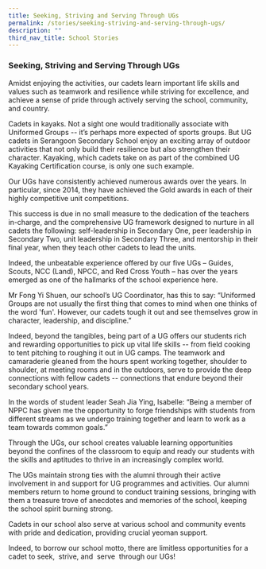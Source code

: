 ```yaml
---
title: Seeking, Striving and Serving Through UGs
permalink: /stories/seeking-striving-and-serving-through-ugs/
description: ""
third_nav_title: School Stories
---
```



### Seeking, Striving and Serving Through UGs

Amidst enjoying the activities, our cadets learn important life skills and values such as teamwork and resilience while striving for excellence, and achieve a sense of pride through actively serving the school, community, and country.

  
Cadets in kayaks. Not a sight one would traditionally associate with Uniformed Groups -- it’s perhaps more expected of sports groups. But UG cadets in Serangoon Secondary School enjoy an exciting array of outdoor activities that not only build their resilience but also strengthen their character. Kayaking, which cadets take on as part of the combined UG Kayaking Certification course, is only one such example.  

Our UGs have consistently achieved numerous awards over the years. In particular, since 2014, they have achieved the Gold awards in each of their highly competitive unit competitions.

This success is due in no small measure to the dedication of the teachers in-charge, and the comprehensive UG framework designed to nurture in all cadets the following: self-leadership in Secondary One, peer leadership in Secondary Two, unit leadership in Secondary Three, and mentorship in their final year, when they teach other cadets to lead the units.

Indeed, the unbeatable experience offered by our five UGs – Guides, Scouts, NCC (Land), NPCC, and Red Cross Youth – has over the years emerged as one of the hallmarks of the school experience here.

Mr Fong Yi Shuen, our school’s UG Coordinator, has this to say: “Uniformed Groups are not usually the first thing that comes to mind when one thinks of the word 'fun'. However, our cadets tough it out and see themselves grow in character, leadership, and discipline.”

Indeed, beyond the tangibles, being part of a UG offers our students rich and rewarding opportunities to pick up vital life skills -- from field cooking to tent pitching to roughing it out in UG camps. The teamwork and camaraderie gleaned from the hours spent working together, shoulder to shoulder, at meeting rooms and in the outdoors, serve to provide the deep connections with fellow cadets -- connections that endure beyond their secondary school years.

In the words of student leader Seah Jia Ying, Isabelle: “Being a member of NPPC has given me the opportunity to forge friendships with students from different streams as we undergo training together and learn to work as a team towards common goals.”

Through the UGs, our school creates valuable learning opportunities beyond the confines of the classroom to equip and ready our students with the skills and aptitudes to thrive in an increasingly complex world.

The UGs maintain strong ties with the alumni through their active involvement in and support for UG programmes and activities. Our alumni members return to home ground to conduct training sessions, bringing with them a treasure trove of anecdotes and memories of the school, keeping the school spirit burning strong.

Cadets in our school also serve at various school and community events with pride and dedication, providing crucial yeoman support.

Indeed, to borrow our school motto, there are limitless opportunities for a cadet to seek,  strive, and  serve  through our UGs!

